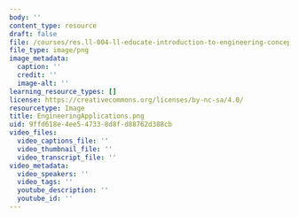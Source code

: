 ```yaml
---
body: ''
content_type: resource
draft: false
file: /courses/res.ll-004-ll-educate-introduction-to-engineering-concepts-spring-2022/engineeringapplications.png
file_type: image/png
image_metadata:
  caption: ''
  credit: ''
  image-alt: ''
learning_resource_types: []
license: https://creativecommons.org/licenses/by-nc-sa/4.0/
resourcetype: Image
title: EngineeringApplications.png
uid: 9ffd618e-4ee5-4733-8d8f-d88762d388cb
video_files:
  video_captions_file: ''
  video_thumbnail_file: ''
  video_transcript_file: ''
video_metadata:
  video_speakers: ''
  video_tags: ''
  youtube_description: ''
  youtube_id: ''
---
```

